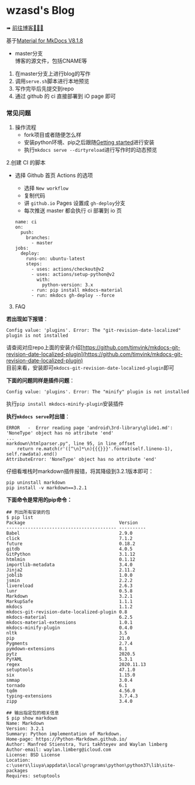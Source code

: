 # wzasd's Blog

➠ [前往博客🚀🚀🚀](https://wzasd.github.io/) 

基于[Material for MkDocs V8.1.8](https://squidfunk.github.io/mkdocs-material/)

- master分支  
  博客的源文件，包括CNAME等  

1. 在master分支上进行blog的写作
2. 调用`serve.sh`脚本进行本地预览
3. 写作完毕后先提交到repo
4. 通过 github 的 ci 直接部署到 iO page 即可

### 常见问题

1. 操作流程
   - fork项目或者随便怎么样
   - 安装python环境、pip之后跟随[Getting started](https://squidfunk.github.io/mkdocs-material/getting-started/)进行安装
   - 执行`mkdocs serve --dirtyreload`进行写作时的动态预览

2.创建 CI 的脚本

   - 选择 Github 首页 Actions 的选项

     - 选择 `New workflow`
     - 复制代码
     - 讲 `github.io` Pages 设置成 `gh-deploy`分支
     - 每次推送 master 都会执行 ci 部署到 io 页

     ```shell
     name: ci 
     on:
       push:
         branches:
           - master 
     jobs:
       deploy:
         runs-on: ubuntu-latest
         steps:
           - uses: actions/checkout@v2
           - uses: actions/setup-python@v2
             with:
               python-version: 3.x
           - run: pip install mkdocs-material 
           - run: mkdocs gh-deploy --force
     ```

3. FAQ

**若出现如下报错**：

```
Config value: 'plugins'. Error: The "git-revision-date-localized" plugin is not installed
```

请查阅对应repo上面的安装介绍[https://github.com/timvink/mkdocs-git-revision-date-localized-plugin](https://github.com/timvink/mkdocs-git-revision-date-localized-plugin)  
目前来看，安装即可`mkdocs-git-revision-date-localized-plugin`即可  

**下面的问题同样是插件问题**：

```
Config value: 'plugins'. Error: The "minify" plugin is not installed
```

执行`pip install mkdocs-minify-plugin`安装插件

**执行`mkdocs serve`时出错**：

```
ERROR   -  Error reading page 'android\3rd-library\glide1.md': 'NoneType' object has no attribute 'end'
...
markdown\htmlparser.py", line 95, in line_offset
    return re.match(r'([^\n]*\n){{{}}}'.format(self.lineno-1), self.rawdata).end()
AttributeError: 'NoneType' object has no attribute 'end'
```

仔细看堆栈时markdown插件报错，将其降级到3.2.1版本即可：

```shell
pip uninstall markdown
pip install -v markdown==3.2.1
```

**下面命令是常用的pip命令：**

```shell
## 列出所有安装的包
$ pip list
Package                                   Version
----------------------------------------- ----------
Babel                                     2.9.0
click                                     7.1.2
future                                    0.18.2
gitdb                                     4.0.5
GitPython                                 3.1.12
htmlmin                                   0.1.12
importlib-metadata                        3.4.0
Jinja2                                    2.11.2
joblib                                    1.0.0
jsmin                                     2.2.2
livereload                                2.6.3
lunr                                      0.5.8
Markdown                                  3.2.1
MarkupSafe                                1.1.1
mkdocs                                    1.1.2
mkdocs-git-revision-date-localized-plugin 0.8
mkdocs-material                           6.2.5
mkdocs-material-extensions                1.0.1
mkdocs-minify-plugin                      0.4.0
nltk                                      3.5
pip                                       21.0
Pygments                                  2.7.4
pymdown-extensions                        8.1
pytz                                      2020.5
PyYAML                                    5.3.1
regex                                     2020.11.13
setuptools                                47.1.0
six                                       1.15.0
smmap                                     3.0.4
tornado                                   6.1
tqdm                                      4.56.0
typing-extensions                         3.7.4.3
zipp                                      3.4.0

## 输出指定包的相关信息
$ pip show markdown
Name: Markdown
Version: 3.2.1
Summary: Python implementation of Markdown.
Home-page: https://Python-Markdown.github.io/
Author: Manfred Stienstra, Yuri takhteyev and Waylan limberg
Author-email: waylan.limberg@icloud.com
License: BSD License
Location: c:\users\liuya\appdata\local\programs\python\python37\lib\site-packages
Requires: setuptools
```
